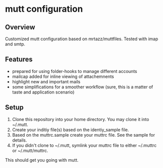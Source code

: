 # mutt configuration

## Overview
Customized mutt configuration based on mrtazz/muttfiles. Tested with imap
and smtp.

## Features
* prepared for using folder-hooks to manage different accounts
* mailcap added for inline viewing of attachemnents
* highlight new and important mails
* some simplifications for a smoother workflow (sure, this is a matter of
  taste and application scenario)

## Setup
1. Clone this repository into your home directory. You may clone it into
   ~/.mutt.
2. Create your inditiy file(s) based on the identiy_sample file.
3. Based on the muttrc.sample create your muttrc file. See the sample for
   details.
4. If you didn't clone to ~/.mutt, symlink your muttrc file to either
   ~/.muttrc or ~/.mutt/muttrc.

This should get you going with mutt.
